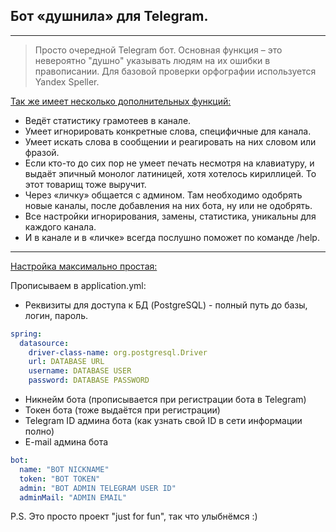 ## Бот «душнила» для Telegram.

---

>Просто очередной Telegram бот. Основная функция – это невероятно "душно" указывать людям на их ошибки в правописании. Для базовой проверки орфографии используется Yandex Speller. 

<u>Так же имеет несколько дополнительных функций:</u>
* Ведёт статистику грамотеев в канале.
* Умеет игнорировать конкретные слова, специфичные для канала.
* Умеет искать слова в сообщении и реагировать на них словом или фразой.
* Если кто-то до сих пор не умеет печать несмотря на клавиатуру, и выдаёт эпичный монолог латиницей, хотя хотелось кириллицей. То этот товарищ тоже выручит.
* Через «личку» общается с админом. Там необходимо одобрять новые каналы, после добавления на них бота, ну или не одобрять.
* Все настройки игнорирования, замены, статистика, уникальны для каждого канала.
* И в канале и в «личке» всегда послушно поможет по команде /help.

***

<u>Настройка максимально простая:</u>

Прописываем в application.yml:
* Реквизиты для доступа к БД (PostgreSQL) - полный путь до базы, логин, пароль.

``` yaml
spring:
  datasource:
    driver-class-name: org.postgresql.Driver
    url: DATABASE URL
    username: DATABASE USER
    password: DATABASE PASSWORD
```

* Никнейм бота (прописывается при регистрации бота в Telegram)
* Токен бота (тоже выдаётся при регистрации)
* Telegram ID админа бота (как узнать свой ID в сети информации полно)
* E-mail админа бота

``` yaml
bot:
  name: "BOT NICKNAME"
  token: "BOT TOKEN"
  admin: "BOT ADMIN TELEGRAM USER ID"
  adminMail: "ADMIN EMAIL"
```

P.S. Это просто проект "just for fun", так что улыбнёмся :)
